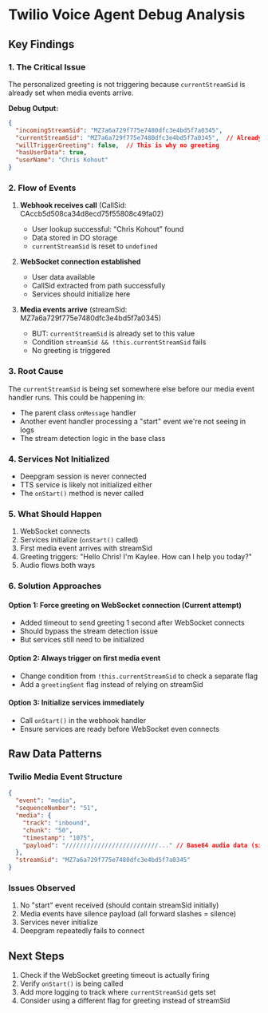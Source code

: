 # Twilio Voice Agent Debug Analysis

## Key Findings

### 1. The Critical Issue
The personalized greeting is not triggering because `currentStreamSid` is already set when media events arrive.

**Debug Output:**
```json
{
  "incomingStreamSid": "MZ7a6a729f775e7480dfc3e4bd5f7a0345",
  "currentStreamSid": "MZ7a6a729f775e7480dfc3e4bd5f7a0345",  // Already set!
  "willTriggerGreeting": false,  // This is why no greeting
  "hasUserData": true,
  "userName": "Chris Kohout"
}
```

### 2. Flow of Events

1. **Webhook receives call** (CallSid: CAccb5d508ca34d8ecd75f55808c49fa02)
   - User lookup successful: "Chris Kohout" found
   - Data stored in DO storage
   - `currentStreamSid` is reset to `undefined`

2. **WebSocket connection established**
   - User data available
   - CallSid extracted from path successfully
   - Services should initialize here

3. **Media events arrive** (streamSid: MZ7a6a729f775e7480dfc3e4bd5f7a0345)
   - BUT: `currentStreamSid` is already set to this value
   - Condition `streamSid && !this.currentStreamSid` fails
   - No greeting is triggered

### 3. Root Cause
The `currentStreamSid` is being set somewhere else before our media event handler runs. This could be happening in:
- The parent class `onMessage` handler
- Another event handler processing a "start" event we're not seeing in logs
- The stream detection logic in the base class

### 4. Services Not Initialized
- Deepgram session is never connected
- TTS service is likely not initialized either
- The `onStart()` method is never called

### 5. What Should Happen
1. WebSocket connects
2. Services initialize (`onStart()` called)
3. First media event arrives with streamSid
4. Greeting triggers: "Hello Chris! I'm Kaylee. How can I help you today?"
5. Audio flows both ways

### 6. Solution Approaches

#### Option 1: Force greeting on WebSocket connection (Current attempt)
- Added timeout to send greeting 1 second after WebSocket connects
- Should bypass the stream detection issue
- But services still need to be initialized

#### Option 2: Always trigger on first media event
- Change condition from `!this.currentStreamSid` to check a separate flag
- Add a `greetingSent` flag instead of relying on streamSid

#### Option 3: Initialize services immediately
- Call `onStart()` in the webhook handler
- Ensure services are ready before WebSocket even connects

## Raw Data Patterns

### Twilio Media Event Structure
```json
{
  "event": "media",
  "sequenceNumber": "51",
  "media": {
    "track": "inbound",
    "chunk": "50",
    "timestamp": "1075",
    "payload": "//////////////////////////..." // Base64 audio data (silence)
  },
  "streamSid": "MZ7a6a729f775e7480dfc3e4bd5f7a0345"
}
```

### Issues Observed
1. No "start" event received (should contain streamSid initially)
2. Media events have silence payload (all forward slashes = silence)
3. Services never initialize
4. Deepgram repeatedly fails to connect

## Next Steps
1. Check if the WebSocket greeting timeout is actually firing
2. Verify `onStart()` is being called
3. Add more logging to track where `currentStreamSid` gets set
4. Consider using a different flag for greeting instead of streamSid